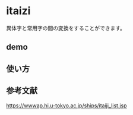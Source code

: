 # itaizi
異体字と常用字の間の変換をすることができます。

## demo


## 使い方

## 参考文献
https://wwwap.hi.u-tokyo.ac.jp/ships/itaiji_list.jsp 